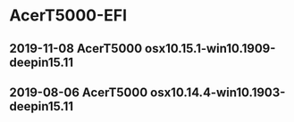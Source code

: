 # AcerT5000-EFI

## 2019-11-08 AcerT5000 osx10.15.1-win10.1909-deepin15.11
## 2019-08-06 AcerT5000 osx10.14.4-win10.1903-deepin15.11
